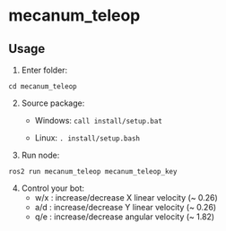 # mecanum_teleop

## Usage

1. Enter folder:
```
cd mecanum_teleop
```
2. Source package:

    - Windows: `call install/setup.bat`

    - Linux: `. install/setup.bash`

3. Run node:
```
ros2 run mecanum_teleop mecanum_teleop_key
```

 4. Control your bot:
    - w/x : increase/decrease X linear velocity (~ 0.26)
    - a/d : increase/decrease Y linear velocity (~ 0.26)
    - q/e : increase/decrease angular velocity (~ 1.82)